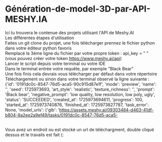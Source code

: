 # Génération-de-model-3D-par-API-MESHY.IA
Ici tu trouvera le contenue des projets utilisant l'API de Meshy.AI
<br>
Les différentes étapes d'utilisation
<br>
Faites un git clone du projet, une fois télécharger prennez le fichier python dans votre éditeur python favoris
<br>
Remplacé la 3ème ligne du fichier par votre propre token : 
api_key = " " 
(vous pouvez créer votre token https://www.meshy.ai/api)
<br>
Lancer le script depuis votre terminal ou votre IDE
<br>
Dans le terminal entrée votre requête, par exemple "Black Bear"
<br>
Une fois finis cela devrais vous télécharger par défaut dans votre répertoire Téléchargement ou sinon dans votre terminal observé la ligne suivante :
{'id': '0191dc0c-8547-76d5-aca5-90c915d87e1f', 'mode': 'preview', 'name': '', 'seed': 1725973693, 'art_style': 'realistic', 'texture_richness': '', 'prompt': 'Black bear', 'negative_prompt': 'low quality, low resolution, low poly, ugly', 'status': 'SUCCEEDED', 'created_at': 1725973694611, 'progress': 100, 'started_at': 1725973740876, 'finished_at': 1725973827787, 'task_error': None, 'model_urls': {'glb': 'https://assets.meshy.ai/09303484-d463-41df-b804-8a2ee2a9ef49/tasks/0191dc0c-8547-76d5-aca5-

<br>
Vous avez un endroit ou est stocké un url de téléchargment, double cliqué dessus et le travails est fait (:


